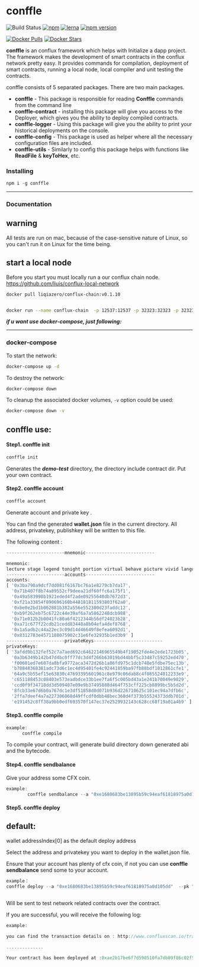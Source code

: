 # conffle

![Build Status](https://api.travis-ci.org/liuis/conflux-dapp-js.svg?branch=refactor) [![npm](https://img.shields.io/npm/dm/conffle.svg)](https://www.npmjs.com/package/conffle) [![lerna](https://img.shields.io/badge/maintained%20with-lerna-cc00ff.svg)](https://lerna.js.org/)
[![npm version](https://badge.fury.io/js/conffle.svg)](https://badge.fury.io/js/conffle)

[![Docker Pulls](https://img.shields.io/docker/pulls/liqiazero/conflux-chain.svg)](https://hub.docker.com/r/liqiazero/conflux-chain/)
[![Docker Stars](https://img.shields.io/docker/stars/liqiazero/conflux-chain.svg)](https://hub.docker.com/r/liqiazero/conflux-chain/)



**conffle** is an conflux framework which helps with Initialize a dapp project.
The framework makes the development of smart contracts in the conflux network pretty easy. It provides commands for    compilation, deployment of smart contracts, running a local node, local compiler and unit testing the contracts.

conffle consists of 5 separated packages. There are two main packages.
- **conffle** - This package is responsible for reading **Conffle** commands from the command line
- **conffle-contract** - installing this package will give you access to the Deployer, which gives you the ability to deploy    compiled contracts.
- **conffle-logger** - Using this package will give you the ability to print your historical deployments on the console.   
- **conffle-config** - This package is used as helper where all the necessary configuration files are included.
- **conffle-utils** - Similarly to config this package helps with functions like **ReadFile**  & **keyToHex**, etc.



### Installing

```javascript
npm i -g conffle
```
-----------------

### Documentation
##  **warning** 

All tests are run on mac, because of the case-sensitive nature of Linux, so you can't run it on Linux for the time being.

## start a  local node
Before you start you must locally run a our conflux chain node. https://github.com/liuis/conflux-local-network

```bash
docker pull liqiazero/conflux-chain:v0.1.10


docker run --name conflux-chain  -p 12537:12537 -p 32323:32323 -p 32323:32323/udp -p 14629:14629 -p 12539:12539  -d liqiazero/conflux-chain:v0.1.10


```
***if u want use docker-compose, just following:***

-----------------

### docker-compose

To start the network:

```bash
docker-compose up -d
```

To destroy the network:

```bash
docker-compose down
```

To cleanup the associated docker volumes, `-v` option could be used:

```bash
docker-compose down -v
```

## conffle use:

#### Step1. conffle init

```javascript
conffle init
```

Generates the ***demo-test*** directory, the directory include contract dir.
Put your own contract.

#### Step2. conffle account

```javascript
conffle account
```
Generate account and private key . 


You can find the generated **wallet.json** file in the current directory. All address, privatekey, publishkey will be written to this file.

The following content :

```javascript
----------------------mnemonic--------------------------

mnemonic:
lecture stage legend tonight portion virtual behave picture vivid language hammer float
----------------------accounts--------------------------
accounts:
[ '0x3ba790a9dcf7dd081f6167bc76a1e8279cb7da17',
  '0x71b407f8b74a89552cf9deea21df60ffc6a175f1',
  '0x49a583998b1921eded4f2ade09255648db7672d3',
  '0xf21a33854f890696160b448181811593803f62a0',
  '0xbe0e2bd1b062881b382a556e552300d23faddc12',
  '0xb9f262eb75c6722c44e39af6a7a5862248dcb988',
  '0x71e012b2b0041fc80a6f4212344b56df24023b28',
  '0xa71c677f22cdb21cedd83448a8b04efa4def8768',
  '0x1a5adb2c44a22ec3c09d14d46649f8efea6092d1',
  '0x8312783e4571188075902c31e6fe32935b1ed3b9' ]
----------------------privateKeys--------------------------
privateKeys:
[ '3afdd9b132fef52c7a7aed692c64622146965549b4f19052fde4e2ede1723b05',
  '0a3b6349b142b47d4bc0ff77dc3d4f266b63019bd44bbf5c33487c59252ed470',
  'f00601ed7e607da8bfa9772aca3472d26b1a86fd975c1dcb748e5fdbe75ec13b',
  'b78848368381adc73d6c1ec4d95401fe4c92441859ba97fb88bdf1012861cfe1',
  '64a9c5b55ef15e63830c47693395601961c8e979c06dab8c4f865524812233e9',
  'c651188453c08403e573eadbdce33b1ee7fa6f5c005bd43a1e241b70049e9829',
  'ccd0f9f34718dd3d509407e09e9b37495888d464f753cff225cb8899bc5b5d2d',
  '8fcb33e67d6b0a767dc1e3df51858d0d071b936d226710625c101ec94a7dfb6c',
  '2ffa7deef4a7a227306068d49ffcdf0dbb48bec360d4f373b55524373ddb701d',
  'e191452c8ff38a9bb0edf693570f147ec37e2529932143c628cc68f19a01a4b9' ]

```
#### Step3. conffle compile 

```javascript
example:
      conffle compile 
```

To compile your contract, will generate build directory down generated abi and the bytecode.

#### Step4. conffle sendbalance 

Give your address some CFX coin.

```javascript
example:
        conffle sendbalance --a "0xe1680683be13895b59c94eaf61818975a0d105dd"
```

#### Step5. conffle  deploy 

##  **default:**  
wallet addressIndex[0] as the default deploy address

Select the address and privatekey you want to deploy in the wallet.json file.

Ensure that your account has plenty of cfx coin, if not you can use **conffle sendbalance**  send some to your account.

```javascript
example： 
conffle deploy --a "0xe1680683be13895b59c94eaf61818975a0d105dd"  --pk "0x91594bd85fec9695a26ed630f536195b5f8c448560f46d68512e2efcd837d0ac" --name ConvertLib
        
```

Will be sent to test network related contracts over the contract.

If you are successful, you will receive the following log:

```javascript
example:

you can find the transaction details on : http://www.confluxscan.io/transactionsdetail/0x5a8234da84f0c066780921a04b2cbc94d6e48a343cd9ae5bda5479d78a883f76

..............

Your contract has been deployed at :0xae2b17be6f7d590510fa7db89f86c02f55e73d2a

````
